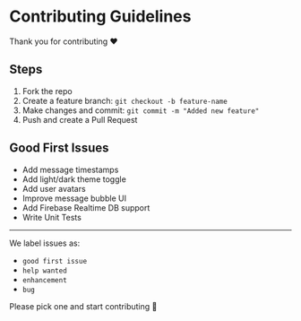 # Contributing Guidelines

Thank you for contributing ❤️

## Steps
1. Fork the repo
2. Create a feature branch: `git checkout -b feature-name`
3. Make changes and commit: `git commit -m "Added new feature"`
4. Push and create a Pull Request

## Good First Issues
- Add message timestamps
- Add light/dark theme toggle
- Add user avatars
- Improve message bubble UI
- Add Firebase Realtime DB support
- Write Unit Tests

---
We label issues as:
- `good first issue`
- `help wanted`
- `enhancement`
- `bug`

Please pick one and start contributing 🚀
